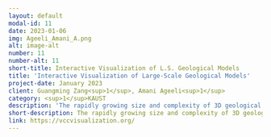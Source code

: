 ```yaml
---
layout: default
modal-id: 11
date: 2023-01-06
img: Ageeli_Amani_A.png
alt: image-alt
number: 11
number-alt: 11 
short-title: Interactive Visualization of L.S. Geological Models
title: 'Interactive Visualization of Large-Scale Geological Models'
project-date: January 2023
client: Guangming Zang<sup>1</sup>, Amani Ageeli<sup>1</sup>
category: <sup>1</sup>KAUST
description: 'The rapidly growing size and complexity of 3D geological models has increased the need for level-of-detail techniques and compact encodings to facilitate interactive visualization and data analysis. In this collaboration with Saudi Aramco, we employ advanced techniques, such as level-of-detail and display-aware rendering, out-of-core data processing, and cutting-edge GPU technologies, to handle datasets with up to one trillion data points. Additionally, we present a probabilistic framework to decouple all dimensions of multivariate joint range queries to query any subset of attributes efficiently. Since our framework does not limit query accuracy to a fixed spatial subdivision, queries are jointly evaluated at the finest data granularity, even when a multi-resolution strategy is used for visualization.'
short-description: The rapidly growing size and complexity of 3D geological models has increased the need for level-of-detail techniques and compact encodings to facilitate.
link: https://vccvisualization.org/
---
```

